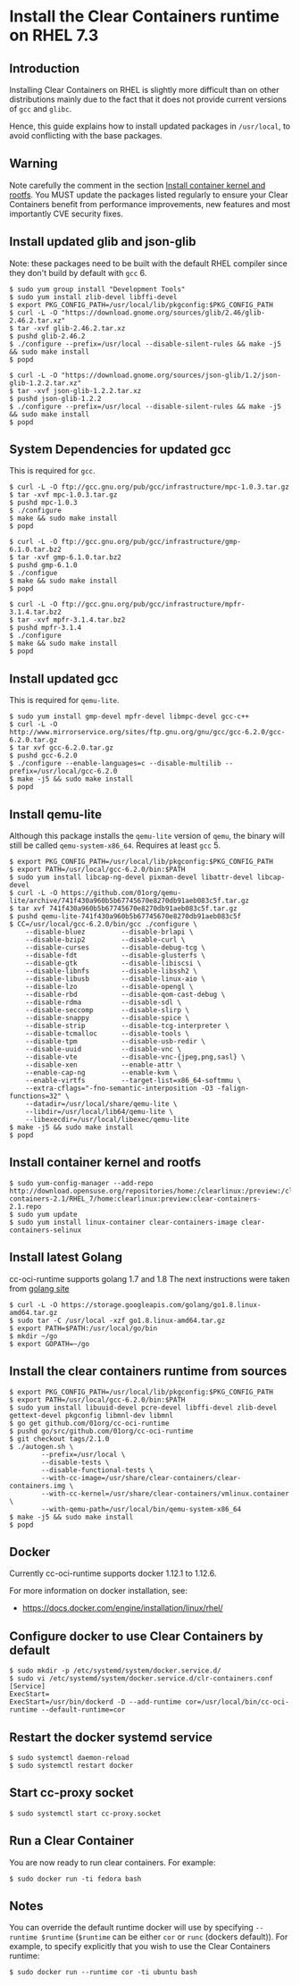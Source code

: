 # Install the Clear Containers runtime on RHEL 7.3


## Introduction

Installing Clear Containers on RHEL is slightly more difficult than on other distributions mainly due to the fact that it does not provide current versions of `gcc` and `glibc`.

Hence, this guide explains how to install updated packages in `/usr/local`, to avoid conflicting with the base packages.

## Warning

Note carefully the comment in the section [Install container kernel and rootfs](#install-container-kernel-and-rootfs). You MUST update the packages listed regularly to ensure your Clear Containers benefit from performance improvements, new features and most importantly CVE security fixes.

## Install updated glib and json-glib

Note: these packages need to be built with the default RHEL compiler since they don't build by default with `gcc` 6.

```
$ sudo yum group install "Development Tools"
$ sudo yum install zlib-devel libffi-devel
$ export PKG_CONFIG_PATH=/usr/local/lib/pkgconfig:$PKG_CONFIG_PATH
$ curl -L -O "https://download.gnome.org/sources/glib/2.46/glib-2.46.2.tar.xz"
$ tar -xvf glib-2.46.2.tar.xz
$ pushd glib-2.46.2
$ ./configure --prefix=/usr/local --disable-silent-rules && make -j5 && sudo make install
$ popd

$ curl -L -O "https://download.gnome.org/sources/json-glib/1.2/json-glib-1.2.2.tar.xz"
$ tar -xvf json-glib-1.2.2.tar.xz
$ pushd json-glib-1.2.2
$ ./configure --prefix=/usr/local --disable-silent-rules && make -j5 && sudo make install
$ popd

```

## System Dependencies for updated gcc
This is required for `gcc`.

```
$ curl -L -O ftp://gcc.gnu.org/pub/gcc/infrastructure/mpc-1.0.3.tar.gz
$ tar -xvf mpc-1.0.3.tar.gz
$ pushd mpc-1.0.3
$ ./configure
$ make && sudo make install
$ popd

$ curl -L -O ftp://gcc.gnu.org/pub/gcc/infrastructure/gmp-6.1.0.tar.bz2
$ tar -xvf gmp-6.1.0.tar.bz2
$ pushd gmp-6.1.0
$ ./configue
$ make && sudo make install
$ popd

$ curl -L -O ftp://gcc.gnu.org/pub/gcc/infrastructure/mpfr-3.1.4.tar.bz2
$ tar -xvf mpfr-3.1.4.tar.bz2
$ pushd mpfr-3.1.4
$ ./configure
$ make && sudo make install
$ popd

```

## Install updated gcc

This is required for `qemu-lite`.

```
$ sudo yum install gmp-devel mpfr-devel libmpc-devel gcc-c++
$ curl -L -O http://www.mirrorservice.org/sites/ftp.gnu.org/gnu/gcc/gcc-6.2.0/gcc-6.2.0.tar.gz
$ tar xvf gcc-6.2.0.tar.gz
$ pushd gcc-6.2.0
$ ./configure --enable-languages=c --disable-multilib --prefix=/usr/local/gcc-6.2.0
$ make -j5 && sudo make install
$ popd

```

## Install qemu-lite

Although this package installs the `qemu-lite` version of `qemu`, the binary will still be called `qemu-system-x86_64`.
Requires at least `gcc` 5.

```
$ export PKG_CONFIG_PATH=/usr/local/lib/pkgconfig:$PKG_CONFIG_PATH
$ export PATH=/usr/local/gcc-6.2.0/bin:$PATH
$ sudo yum install libcap-ng-devel pixman-devel libattr-devel libcap-devel
$ curl -L -O https://github.com/01org/qemu-lite/archive/741f430a960b5b67745670e8270db91aeb083c5f.tar.gz
$ tar xvf 741f430a960b5b67745670e8270db91aeb083c5f.tar.gz
$ pushd qemu-lite-741f430a960b5b67745670e8270db91aeb083c5f
$ CC=/usr/local/gcc-6.2.0/bin/gcc ./configure \
	--disable-bluez         --disable-brlapi \
	--disable-bzip2         --disable-curl \
	--disable-curses        --disable-debug-tcg \
	--disable-fdt           --disable-glusterfs \
	--disable-gtk           --disable-libiscsi \
	--disable-libnfs        --disable-libssh2 \
	--disable-libusb        --disable-linux-aio \
	--disable-lzo           --disable-opengl \
	--disable-rbd           --disable-qom-cast-debug \
	--disable-rdma          --disable-sdl \
	--disable-seccomp       --disable-slirp \
	--disable-snappy        --disable-spice \
	--disable-strip         --disable-tcg-interpreter \
	--disable-tcmalloc      --disable-tools \
	--disable-tpm           --disable-usb-redir \
	--disable-uuid          --disable-vnc \
	--disable-vte           --disable-vnc-{jpeg,png,sasl} \
	--disable-xen           --enable-attr \
	--enable-cap-ng         --enable-kvm \
	--enable-virtfs         --target-list=x86_64-softmmu \
	--extra-cflags="-fno-semantic-interposition -O3 -falign-functions=32" \
	--datadir=/usr/local/share/qemu-lite \
	--libdir=/usr/local/lib64/qemu-lite \
	--libexecdir=/usr/local/libexec/qemu-lite
$ make -j5 && sudo make install
$ popd
```

## Install container kernel and rootfs

```
$ sudo yum-config-manager --add-repo http://download.opensuse.org/repositories/home:/clearlinux:/preview:/clear-containers-2.1/RHEL_7/home:clearlinux:preview:clear-containers-2.1.repo
$ sudo yum update
$ sudo yum install linux-container clear-containers-image clear-containers-selinux

```

## Install latest Golang

cc-oci-runtime supports golang 1.7 and 1.8
The next instructions were taken from [golang site](https://golang.org/doc/install)

```
$ curl -L -O https://storage.googleapis.com/golang/go1.8.linux-amd64.tar.gz
$ sudo tar -C /usr/local -xzf go1.8.linux-amd64.tar.gz
$ export PATH=$PATH:/usr/local/go/bin
$ mkdir ~/go
$ export GOPATH=~/go

```

## Install the clear containers runtime from sources

```
$ export PKG_CONFIG_PATH=/usr/local/lib/pkgconfig:$PKG_CONFIG_PATH
$ export PATH=/usr/local/gcc-6.2.0/bin:$PATH
$ sudo yum install libuuid-devel pcre-devel libffi-devel zlib-devel gettext-devel pkgconfig libmnl-dev libmnl
$ go get github.com/01org/cc-oci-runtime
$ pushd go/src/github.com/01org/cc-oci-runtime
$ git checkout tags/2.1.0
$ ./autogen.sh \
        --prefix=/usr/local \
        --disable-tests \
        --disable-functional-tests \
        --with-cc-image=/usr/share/clear-containers/clear-containers.img \
        --with-cc-kernel=/usr/share/clear-containers/vmlinux.container \
        --with-qemu-path=/usr/local/bin/qemu-system-x86_64
$ make -j5 && sudo make install
$ popd

```

## Docker

Currently cc-oci-runtime supports docker 1.12.1 to 1.12.6.

For more information on docker installation, see:
- https://docs.docker.com/engine/installation/linux/rhel/


## Configure docker to use Clear Containers by default

```
$ sudo mkdir -p /etc/systemd/system/docker.service.d/
$ sudo vi /etc/systemd/system/docker.service.d/clr-containers.conf
[Service]
ExecStart=
ExecStart=/usr/bin/dockerd -D --add-runtime cor=/usr/local/bin/cc-oci-runtime --default-runtime=cor
```

## Restart the docker systemd service

```
$ sudo systemctl daemon-reload
$ sudo systemctl restart docker
```

## Start cc-proxy socket

```
$ sudo systemctl start cc-proxy.socket
```

## Run a Clear Container
You are now ready to run clear containers. For example:

```
$ sudo docker run -ti fedora bash
```

## Notes
You can override the default runtime docker will use by specifying `--runtime $runtime` (`$runtime` can be either `cor` or `runc` (dockers default)). For example, to specify explicitly that you wish to use the Clear Containers runtime:

```
$ sudo docker run --runtime cor -ti ubuntu bash
```
